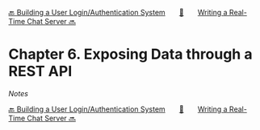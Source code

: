 [🔙 Building a User Login/Authentication System][previous-chapter]&nbsp;&nbsp;&nbsp;&nbsp;&nbsp;&nbsp;&nbsp;[🏡][readme]&nbsp;&nbsp;&nbsp;&nbsp;&nbsp;&nbsp;&nbsp;[Writing a Real-Time Chat Server 🔜][upcoming-chapter]

# Chapter 6. Exposing Data through a REST API

_Notes_

[🔙 Building a User Login/Authentication System][previous-chapter]&nbsp;&nbsp;&nbsp;&nbsp;&nbsp;&nbsp;&nbsp;[🏡][readme]&nbsp;&nbsp;&nbsp;&nbsp;&nbsp;&nbsp;&nbsp;[Writing a Real-Time Chat Server 🔜][upcoming-chapter]

[readme]: README.md
[previous-chapter]: ch05-building-a-user-login-authentication-system.md
[upcoming-chapter]: ch07-writing-a-real-time-chat-server.md